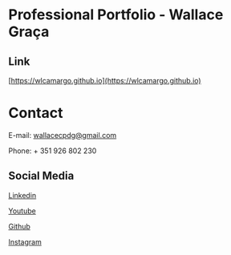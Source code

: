 # Professional Portfolio - Wallace Graça

## Link

[https://wlcamargo.github.io](https://wlcamargo.github.io)


# Contact

E-mail: wallacecpdg@gmail.com

Phone: + 351 926 802 230

## Social Media

[Linkedin](https://www.linkedin.com/in/wallace-camargo-35b615171/) 

[Youtube](https://www.youtube.com/@wallacecamargo1043/videos) 

[Github](https://github.com/wlcamargo) 

[Instagram](https://www.instagram.com/wlcamargo/) 

